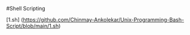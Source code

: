 #Shell Scripting

[1.sh] (https://github.com/Chinmay-Ankolekar/Unix-Programming-Bash-Script/blob/main/1.sh)
